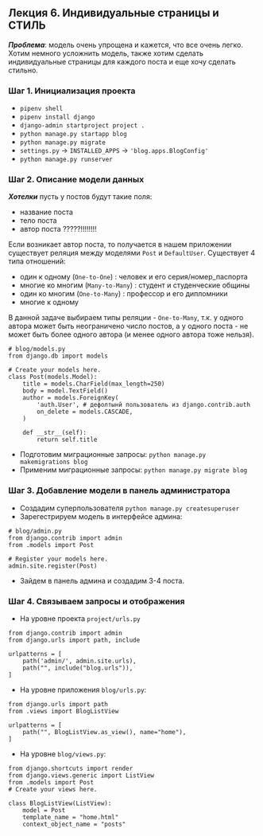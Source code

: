 ## Лекция 6. Индивидуальные страницы и СТИЛЬ

***Проблема***: модель очень упрощена и кажется, что все очень легко. Хотим немного усложнить модель, также хотим сделать индивидуальные страницы для каждого поста и еще хочу сделать стильно.


### Шаг 1. Инициализация проекта
* ```pipenv shell```
* ```pipenv install django```
* ```django-admin startproject project .```
* ```python manage.py startapp blog```
* ```python manage.py migrate```
* ```settings.py``` -> ```INSTALLED_APPS``` -> ```'blog.apps.BlogConfig'```
* ```python manage.py runserver```

### Шаг 2. Описание модели данных
***Хотелки*** пусть у постов будут такие поля:
* название поста
* тело поста
* автор поста ?????!!!!!!!!

Если возникает автор поста, то получается в нашем приложении существует реляция между моделями ```Post``` и ```DefaultUser```.
Существует 4 типа отношений:
* один к одному (```One-to-One```) : человек и его серия/номер_паспорта
* многие ко многим (```Many-to-Many```) : студент и студенческие общины
* один ко многим (```One-to-Many```) : профессор и его дипломники
* многие к одному


В данной задаче выбираем типы реляции - ```One-to-Many```, т.к. у одного автора может быть неограничено число постов, а у одного поста - не может быть более одного автора (и менее одного автора тоже нельзя).

```
# blog/models.py
from django.db import models

# Create your models here.
class Post(models.Model):
    title = models.CharField(max_length=250)
    body = model.TextField()
    author = models.ForeignKey(
        'auth.User', # дефолтынй пользователь из django.contrib.auth
        on_delete = models.CASCADE,
    )

    def __str__(self):
        return self.title 
```

* Подготовим миграционные запросы: ```python manage.py makemigrations blog```
* Применим миграционные запросы: ```python manage.py migrate blog```

### Шаг 3. Добавление модели в панель администратора
* Создадим суперпользователя ```python manage.py createsuperuser```
* Зарегестрируем модель в интерфейсе админа:
```
# blog/admin.py
from django.contrib import admin
from .models import Post

# Register your models here.
admin.site.register(Post)
```
* Зайдем в панель админа и создадим 3-4 поста.


### Шаг 4. Связываем запросы и отображения
* На уровне проекта ```project/urls.py```
```
from django.contrib import admin
from django.urls import path, include

urlpatterns = [
    path('admin/', admin.site.urls),
    path("", include("blog.urls")),
]

```
* На уровне приложения ```blog/urls.py```:
```
from django.urls import path
from .views import BlogListView

urlpatterns = [
    path("", BlogListView.as_view(), name="home"),
]
```

* На уровне ```blog/views.py```:
```
from django.shortcuts import render
from django.views.generic import ListView 
from .models import Post 
# Create your views here.

class BlogListView(ListView):
    model = Post 
    template_name = "home.html"
    context_object_name = "posts"

```